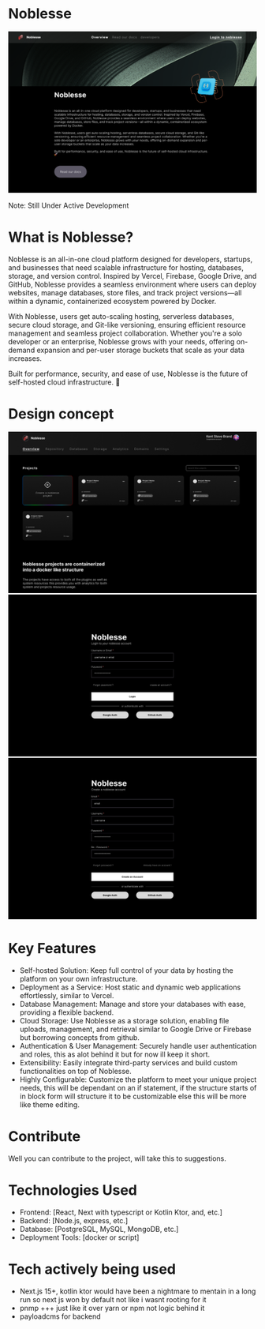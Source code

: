 # Noblesse

![alt text](/graphics/home.png)

Note: Still Under Active Development

# What is Noblesse?

Noblesse is an all-in-one cloud platform designed for developers, startups, and businesses that need scalable infrastructure for hosting, databases, storage, and version control. Inspired by Vercel, Firebase, Google Drive, and GitHub, Noblesse provides a seamless environment where users can deploy websites, manage databases, store files, and track project versions—all within a dynamic, containerized ecosystem powered by Docker.

With Noblesse, users get auto-scaling hosting, serverless databases, secure cloud storage, and Git-like versioning, ensuring efficient resource management and seamless project collaboration. Whether you're a solo developer or an enterprise, Noblesse grows with your needs, offering on-demand expansion and per-user storage buckets that scale as your data increases.

Built for performance, security, and ease of use, Noblesse is the future of self-hosted cloud infrastructure. 🚀

# Design concept

![alt text](/graphics/dashboard.png)
![alt text](/graphics/login-account.png)
![alt text](/graphics/create-account.png)

# Key Features

- Self-hosted Solution: Keep full control of your data by hosting the platform on your own infrastructure.
- Deployment as a Service: Host static and dynamic web applications effortlessly, similar to Vercel.
- Database Management: Manage and store your databases with ease, providing a flexible backend.
- Cloud Storage: Use Noblesse as a storage solution, enabling file uploads, management, and retrieval similar to Google Drive or Firebase but borrowing concepts from github.
- Authentication & User Management: Securely handle user authentication and roles, this as alot behind it but for now ill keep it short.
- Extensibility: Easily integrate third-party services and build custom functionalities on top of Noblesse.
- Highly Configurable: Customize the platform to meet your unique project needs, this will be dependant on an if statement, if the structure starts of in block form will structure it to be customizable else this will be more like theme editing.

# Contribute

Well you can contribute to the project, will take this to suggestions.

# Technologies Used

- Frontend: [React, Next with typescript or Kotlin Ktor, and, etc.]
- Backend: [Node.js, express, etc.]
- Database: [PostgreSQL, MySQL, MongoDB, etc.]
- Deployment Tools: [docker or script]

# Tech actively being used

- Next.js 15+, kotlin ktor would have been a nightmare to mentain in a long run so next js won by default not like i wasnt rooting for it
- pnmp +++ just like it over yarn or npm not logic behind it
- payloadcms for backend

